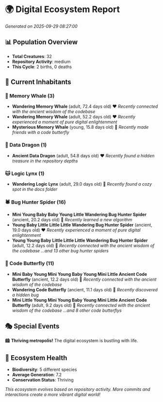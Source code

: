 # 🌍 Digital Ecosystem Report
*Generated on 2025-09-29 08:27:00*

## 📊 Population Overview
- **Total Creatures**: 32
- **Repository Activity**: medium
- **This Cycle**: 2 births, 0 deaths

## 👥 Current Inhabitants

### 🐋 Memory Whale (3)
- **Wandering Memory Whale** (adult, 72.4 days old) ❤️
  *Recently connected with the ancient wisdom of the codebase*
- **Wandering Memory Whale** (adult, 52.2 days old) ❤️
  *Recently experienced a moment of pure digital enlightenment*
- **Mysterious Memory Whale** (young, 15.8 days old) 💚
  *Recently made friends with a code butterfly*

### 🐉 Data Dragon (1)
- **Ancient Data Dragon** (adult, 54.8 days old) ❤️
  *Recently found a hidden treasure in the repository depths*

### 🐱 Logic Lynx (1)
- **Wandering Logic Lynx** (adult, 29.0 days old) 💛
  *Recently found a cozy spot in the docs folder*

### 🕷️ Bug Hunter Spider (16)
- **Mini Young Baby Baby Young Little Wandering Bug Hunter Spider** (ancient, 20.2 days old) 💛
  *Recently learned a new algorithm*
- **Young Baby Little Little Little Wandering Bug Hunter Spider** (ancient, 19.0 days old) ❤️
  *Recently experienced a moment of pure digital enlightenment*
- **Young Young Baby Little Little Little Wandering Bug Hunter Spider** (adult, 12.2 days old) 💚
  *Recently connected with the ancient wisdom of the codebase*
  *...and 13 other bug hunter spiders*

### 🦋 Code Butterfly (11)
- **Mini Baby Young Mini Young Baby Young Mini Little Ancient Code Butterfly** (ancient, 12.2 days old) 💛
  *Recently connected with the ancient wisdom of the codebase*
- **Wandering Code Butterfly** (ancient, 11.1 days old) 💚
  *Recently discovered a hidden bug*
- **Mini Little Young Mini Young Baby Young Mini Little Ancient Code Butterfly** (adult, 9.2 days old) 💚
  *Recently connected with the ancient wisdom of the codebase*
  *...and 8 other code butterflys*

## 🎭 Special Events

🏙️ **Thriving metropolis!** The digital ecosystem is bustling with life.

## 🔬 Ecosystem Health
- **Biodiversity**: 5 different species
- **Average Generation**: 7.2
- **Conservation Status**: Thriving

*This ecosystem evolves based on repository activity. More commits and interactions create a more vibrant digital world!*